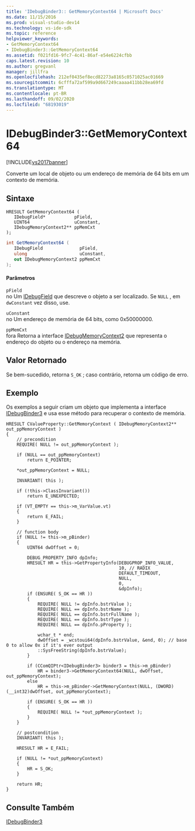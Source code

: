 ```yaml
---
title: 'IDebugBinder3:: GetMemoryContext64 | Microsoft Docs'
ms.date: 11/15/2016
ms.prod: visual-studio-dev14
ms.technology: vs-ide-sdk
ms.topic: reference
helpviewer_keywords:
- GetMemoryContext64
- IDebugBinder3::GetMemoryContext64
ms.assetid: f021fd16-9fc7-4c41-86af-e54e6224cfbb
caps.latest.revision: 10
ms.author: gregvanl
manager: jillfra
ms.openlocfilehash: 212ef0435ef8ecd82273a8165c0571025ac01669
ms.sourcegitcommit: 6cfffa72af599a9d667249caaaa411bb28ea69fd
ms.translationtype: MT
ms.contentlocale: pt-BR
ms.lasthandoff: 09/02/2020
ms.locfileid: "68193019"
---
```

# <a name="idebugbinder3getmemorycontext64"></a>IDebugBinder3::GetMemoryContext64
[!INCLUDE[vs2017banner](../../../includes/vs2017banner.md)]

Converte um local de objeto ou um endereço de memória de 64 bits em um contexto de memória.  
  
## <a name="syntax"></a>Sintaxe  
  
```cpp#  
HRESULT GetMemoryContext64 (  
   IDebugField*           pField,  
   UINT64                 uConstant,  
   IDebugMemoryContext2** ppMemCxt  
);  
```  
  
```csharp  
int GetMemoryContext64 (  
   IDebugField              pField,  
   ulong                    uConstant,  
   out IDebugMemoryContext2 ppMemCxt  
);  
```  
  
#### <a name="parameters"></a>Parâmetros  
 `pField`  
 no Um [IDebugField](../../../extensibility/debugger/reference/idebugfield.md) que descreve o objeto a ser localizado. Se `NULL` , em `dwConstant` vez disso, use.  
  
 `uConstant`  
 no Um endereço de memória de 64 bits, como 0x50000000.  
  
 `ppMemCxt`  
 fora Retorna a interface [IDebugMemoryContext2](../../../extensibility/debugger/reference/idebugmemorycontext2.md) que representa o endereço do objeto ou o endereço na memória.  
  
## <a name="return-value"></a>Valor Retornado  
 Se bem-sucedido, retorna `S_OK` ; caso contrário, retorna um código de erro.  
  
## <a name="example"></a>Exemplo  
 Os exemplos a seguir criam um objeto que implementa a interface [IDebugBinder3](../../../extensibility/debugger/reference/idebugbinder3.md) e usa esse método para recuperar o contexto de memória.  
  
```cpp#  
HRESULT CValueProperty::GetMemoryContext ( IDebugMemoryContext2** out_ppMemoryContext )  
{  
    // precondition  
    REQUIRE( NULL != out_ppMemoryContext );  
  
    if (NULL == out_ppMemoryContext)  
        return E_POINTER;  
  
    *out_ppMemoryContext = NULL;  
  
    INVARIANT( this );  
  
    if (!this->ClassInvariant())  
        return E_UNEXPECTED;  
  
    if (VT_EMPTY == this->m_VarValue.vt)  
    {  
        return E_FAIL;  
    }  
  
    // function body  
    if (NULL != this->m_pBinder)  
    {  
        UINT64 dwOffset = 0;  
  
        DEBUG_PROPERTY_INFO dpInfo;  
        HRESULT HR = this->GetPropertyInfo(DEBUGPROP_INFO_VALUE,  
                                           10, // RADIX  
                                           DEFAULT_TIMEOUT,  
                                           NULL,  
                                           0,  
                                           &dpInfo);  
        if (ENSURE( S_OK == HR ))  
        {  
            REQUIRE( NULL != dpInfo.bstrValue );  
            REQUIRE( NULL == dpInfo.bstrName );  
            REQUIRE( NULL == dpInfo.bstrFullName );  
            REQUIRE( NULL == dpInfo.bstrType );  
            REQUIRE( NULL == dpInfo.pProperty );  
  
            wchar_t * end;  
            dwOffset = _wcstoui64(dpInfo.bstrValue, &end, 0); // base 0 to allow 0x if it's ever output  
            ::SysFreeString(dpInfo.bstrValue);  
        }  
  
        if (CComQIPtr<IDebugBinder3> binder3 = this->m_pBinder)  
            HR = binder3->GetMemoryContext64(NULL, dwOffset, out_ppMemoryContext);  
        else  
            HR = this->m_pBinder->GetMemoryContext(NULL, (DWORD)(__int32)dwOffset, out_ppMemoryContext);  
  
        if (ENSURE( S_OK == HR ))  
        {  
            REQUIRE( NULL != *out_ppMemoryContext );  
        }  
    }  
  
    // postcondition  
    INVARIANT( this );  
  
    HRESULT HR = E_FAIL;  
  
    if (NULL != *out_ppMemoryContext)  
    {  
        HR = S_OK;  
    }  
  
    return HR;  
}  
```  
  
## <a name="see-also"></a>Consulte Também  
 [IDebugBinder3](../../../extensibility/debugger/reference/idebugbinder3.md)
